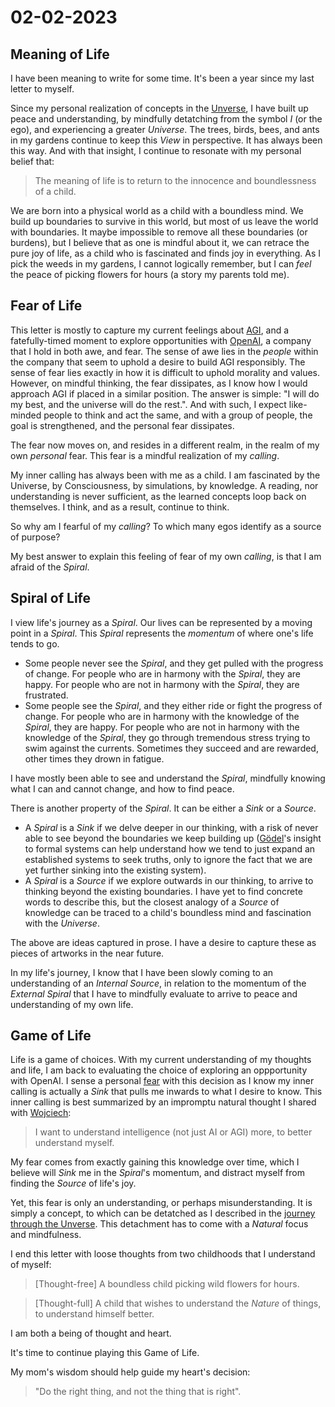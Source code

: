 # 02-02-2023

## Meaning of Life

I have been meaning to write for some time.  It's been a year since my last letter to myself.

Since my personal realization of concepts in the [Unverse](https://github.com/chrisrzhou/unverse), I have built up peace and understanding, by mindfully detatching from the symbol _I_ (or the ego), and experiencing a greater _Universe_.  The trees, birds, bees, and ants in my gardens continue to keep this _View_ in perspective.  It has always been this way.  And with that insight, I continue to resonate with my personal belief that:

> The meaning of life is to return to the innocence and boundlessness of a child.

We are born into a physical world as a child with a boundless mind.  We build up boundaries to survive in this world, but most of us leave the world with boundaries.  It maybe impossible to remove all these boundaries (or burdens), but I believe that as one is mindful about it, we can retrace the pure joy of life, as a child who is fascinated and finds joy in everything.  As I pick the weeds in my gardens, I cannot logically remember, but I can _feel_ the peace of picking flowers for hours (a story my parents told me).

## Fear of Life

This letter is mostly to capture my current feelings about [AGI](https://en.wikipedia.org/wiki/Artificial_general_intelligence), and a fatefully-timed moment to explore opportunities with [OpenAI](https://openai.com/), a company that I hold in both awe, and fear.  The sense of awe lies in the _people_ within the company that seem to uphold a desire to build AGI responsibly.  The sense of fear lies exactly in how it is difficult to uphold morality and values.  However, on mindful thinking, the fear dissipates, as I know how I would approach AGI if placed in a similar position.  The answer is simple: "I will do my best, and the universe will do the rest.".  And with such, I expect like-minded people to think and act the same, and with a group of people, the goal is strengthened, and the personal fear dissipates.

The fear now moves on, and resides in a different realm, in the realm of my own _personal_ fear.  This fear is a mindful realization of my _calling_.

My inner calling has always been with me as a child.  I am fascinated by the Universe, by Consciousness, by simulations, by knowledge.  A reading, nor understanding is never sufficient, as the learned concepts loop back on themselves.  I think, and as a result, continue to think.

So why am I fearful of my _calling_? To which many egos identify as a source of purpose?

My best answer to explain this feeling of fear of my own _calling_, is that I am afraid of the _Spiral_.

## Spiral of Life

I view life's journey as a _Spiral_.  Our lives can be represented by a moving point in a _Spiral_.  This _Spiral_ represents the _momentum_ of where one's life tends to go.

- Some people never see the _Spiral_, and they get pulled with the progress of change.  For people who are in harmony with the _Spiral_, they are happy.  For people who are not in harmony with the _Spiral_, they are frustrated.
- Some people see the _Spiral_, and they either ride or fight the progress of change.  For people who are in harmony with the knowledge of the _Spiral_, they are happy.  For people who are not in harmony with the knowledge of the _Spiral_, they go through tremendous stress trying to swim against the currents.  Sometimes they succeed and are rewarded, other times they drown in fatigue.

I have mostly been able to see and understand the _Spiral_, mindfully knowing what I can and cannot change, and how to find peace.

There is another property of the _Spiral_.  It can be either a _Sink_ or a _Source_.
- A _Spiral_ is a _Sink_ if we delve deeper in our thinking, with a risk of never able to see beyond the boundaries we keep building up ([Gödel](https://en.wikipedia.org/wiki/Kurt_G%C3%B6del)'s insight to formal systems can help understand how we tend to just expand an established systems to seek truths, only to ignore the fact that we are yet further sinking into the existing system).
- A _Spiral_ is a _Source_ if we explore outwards in our thinking, to arrive to thinking beyond the existing boundaries.  I have yet to find concrete words to describe this, but the closest analogy of a _Source_ of knowledge can be traced to a child's boundless mind and fascination with the _Universe_.

The above are ideas captured in prose.  I have a desire to capture these as pieces of artworks in the near future.

In my life's journey, I know that I have been slowly coming to an understanding of an _Internal Source_, in relation to the momentum of the _External Spiral_ that I have to mindfully evaluate to arrive to peace and understanding of my own life.

## Game of Life
Life is a game of choices.  With my current understanding of my thoughts and life, I am back to evaluating the choice of exploring an oppportunity with OpenAI.  I sense a personal [fear](#fear-of-life) with this decision as I know my inner calling is actually a _Sink_ that pulls me inwards to what I desire to know.  This inner calling is best summarized by an impromptu natural thought I shared with [Wojciech](https://openai.com/blog/authors/wojciech/):

> I want to understand intelligence (not just AI or AGI) more, to better understand myself.

My fear comes from exactly gaining this knowledge over time, which I believe will _Sink_ me in the _Spiral_'s momentum, and distract myself from finding the _Source_ of life's joy.

Yet, this fear is only an understanding, or perhaps misunderstanding.  It is simply a concept, to which can be detatched as I described in the [journey through the Unverse](https://github.com/chrisrzhou/unverse).  This detachment has to come with a _Natural_ focus and mindfulness.

I end this letter with loose thoughts from two childhoods that I understand of myself:

> [Thought-free] A boundless child picking wild flowers for hours.

> [Thought-full] A child that wishes to understand the _Nature_ of things, to understand himself better.

I am both a being of thought and heart.

It's time to continue playing this Game of Life.

My mom's wisdom should help guide my heart's decision:

> "Do the right thing, and not the thing that is right".
